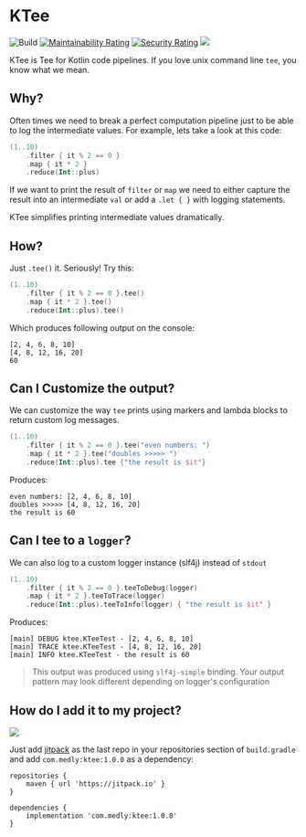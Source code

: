 # KTee

![Build](https://github.com/medly/ktee/workflows/Build/badge.svg)
[![Maintainability Rating](https://sonarcloud.io/api/project_badges/measure?project=medly_ktee&metric=sqale_rating)](https://sonarcloud.io/dashboard?id=medly_ktee)
[![Security Rating](https://sonarcloud.io/api/project_badges/measure?project=medly_ktee&metric=security_rating)](https://sonarcloud.io/dashboard?id=medly_ktee)
[![](https://jitpack.io/v/com.medly/ktee.svg)](https://jitpack.io/#com.medly/ktee)


KTee is Tee for Kotlin code pipelines. If you love unix command line `tee`, you know what we mean.


## Why?

Often times we need to break a perfect computation pipeline just to be able to log the intermediate values. For example, lets take a look at this code:

```kotlin
(1..10)
    .filter { it % 2 == 0 }
    .map { it * 2 }
    .reduce(Int::plus)
```

If we want to print the result of `filter` or `map` we need to either capture the result into an intermediate `val` or add a `.let { }` with logging statements.

KTee simplifies printing intermediate values dramatically.

## How?

Just `.tee()` it. Seriously! Try this:

```kotlin
(1..10)
    .filter { it % 2 == 0 }.tee()
    .map { it * 2 }.tee()
    .reduce(Int::plus).tee()
```

Which produces following output on the console:

```text
[2, 4, 6, 8, 10]
[4, 8, 12, 16, 20]
60
```

## Can I Customize the output?

We can customize the way `tee` prints using markers and lambda blocks to return custom log messages.

```kotlin
(1..10)
    .filter { it % 2 == 0 }.tee("even numbers: ")
    .map { it * 2 }.tee("doubles >>>>> ")
    .reduce(Int::plus).tee {"the result is $it"}
```               

Produces:

```
even numbers: [2, 4, 6, 8, 10]
doubles >>>>> [4, 8, 12, 16, 20]
the result is 60
```

## Can I tee to a `logger`?

We can also log to a custom logger instance (slf4j) instead of `stdout`

```kotlin
(1..10)
    .filter { it % 2 == 0 }.teeToDebug(logger)
    .map { it * 2 }.teeToTrace(logger)
    .reduce(Int::plus).teeToInfo(logger) { "the result is $it" }
```

Produces:

```
[main] DEBUG ktee.KTeeTest - [2, 4, 6, 8, 10]
[main] TRACE ktee.KTeeTest - [4, 8, 12, 16, 20]
[main] INFO ktee.KTeeTest - the result is 60
```

> This output was produced using `slf4j-simple` binding. Your output pattern may look different depending on logger's configuration

## How do I add it to my project?

[![](https://jitpack.io/v/com.medly/ktee.svg)](https://jitpack.io/#com.medly/ktee)

Just add [jitpack](https://jitpack.io/#com.medly/ktee) as the last repo in your repositories section of `build.gradle` and add `com.medly:ktee:1.0.0` as a dependency:

```
repositories {		
    maven { url 'https://jitpack.io' }
}

dependencies {
    implementation 'com.medly:ktee:1.0.0'
}
```        
